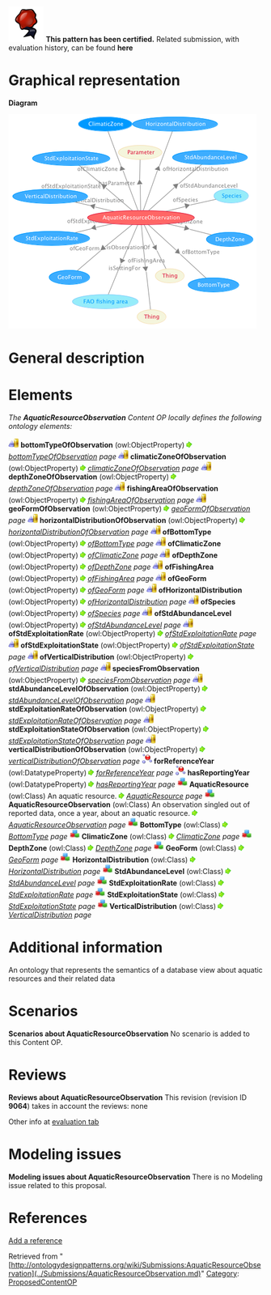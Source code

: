 [![](../images/thumb/b/b5/Certified.png/70px-Certified.png)](../Image/Certified.png.md "Certified.png") __This pattern has been certified.__
Related submission, with evaluation history, can be found __here__





#  Graphical representation


__Diagram__




[![Image:AquaticResourceObservation.png](../images/0/0a/AquaticResourceObservation.png)](../Image/AquaticResourceObservation.png.md "Image:AquaticResourceObservation.png")




#  General description


  




#  Elements


_The __AquaticResourceObservation__ Content OP locally defines the following ontology elements:_



[![ObjectProperty](../images/thumb/c/c3/ObjectProperty.gif/20px-ObjectProperty.gif)](../Image/ObjectProperty.gif.md "ObjectProperty") __bottomTypeOfObservation__ (owl:ObjectProperty) 
 [![](../images/thumb/8/87/ArrowRight.gif/11px-ArrowRight.gif)](../Image/ArrowRight.gif.md "ArrowRight.gif") _[bottomTypeOfObservation](../Submissions/AquaticResourceObservation/bottomTypeOfObservation.md "Submissions:AquaticResourceObservation/bottomTypeOfObservation") page_
[![ObjectProperty](../images/thumb/c/c3/ObjectProperty.gif/20px-ObjectProperty.gif)](../Image/ObjectProperty.gif.md "ObjectProperty") __climaticZoneOfObservation__ (owl:ObjectProperty) 
 [![](../images/thumb/8/87/ArrowRight.gif/11px-ArrowRight.gif)](../Image/ArrowRight.gif.md "ArrowRight.gif") _[climaticZoneOfObservation](../Submissions/AquaticResourceObservation/climaticZoneOfObservation.md "Submissions:AquaticResourceObservation/climaticZoneOfObservation") page_
[![ObjectProperty](../images/thumb/c/c3/ObjectProperty.gif/20px-ObjectProperty.gif)](../Image/ObjectProperty.gif.md "ObjectProperty") __depthZoneOfObservation__ (owl:ObjectProperty) 
 [![](../images/thumb/8/87/ArrowRight.gif/11px-ArrowRight.gif)](../Image/ArrowRight.gif.md "ArrowRight.gif") _[depthZoneOfObservation](../Submissions/AquaticResourceObservation/depthZoneOfObservation.md "Submissions:AquaticResourceObservation/depthZoneOfObservation") page_
[![ObjectProperty](../images/thumb/c/c3/ObjectProperty.gif/20px-ObjectProperty.gif)](../Image/ObjectProperty.gif.md "ObjectProperty") __fishingAreaOfObservation__ (owl:ObjectProperty) 
 [![](../images/thumb/8/87/ArrowRight.gif/11px-ArrowRight.gif)](../Image/ArrowRight.gif.md "ArrowRight.gif") _[fishingAreaOfObservation](../Submissions/AquaticResourceObservation/fishingAreaOfObservation.md "Submissions:AquaticResourceObservation/fishingAreaOfObservation") page_
[![ObjectProperty](../images/thumb/c/c3/ObjectProperty.gif/20px-ObjectProperty.gif)](../Image/ObjectProperty.gif.md "ObjectProperty") __geoFormOfObservation__ (owl:ObjectProperty) 
 [![](../images/thumb/8/87/ArrowRight.gif/11px-ArrowRight.gif)](../Image/ArrowRight.gif.md "ArrowRight.gif") _[geoFormOfObservation](../Submissions/AquaticResourceObservation/geoFormOfObservation.md "Submissions:AquaticResourceObservation/geoFormOfObservation") page_
[![ObjectProperty](../images/thumb/c/c3/ObjectProperty.gif/20px-ObjectProperty.gif)](../Image/ObjectProperty.gif.md "ObjectProperty") __horizontalDistributionOfObservation__ (owl:ObjectProperty) 
 [![](../images/thumb/8/87/ArrowRight.gif/11px-ArrowRight.gif)](../Image/ArrowRight.gif.md "ArrowRight.gif") _[horizontalDistributionOfObservation](../Submissions/AquaticResourceObservation/horizontalDistributionOfObservation.md "Submissions:AquaticResourceObservation/horizontalDistributionOfObservation") page_
[![ObjectProperty](../images/thumb/c/c3/ObjectProperty.gif/20px-ObjectProperty.gif)](../Image/ObjectProperty.gif.md "ObjectProperty") __ofBottomType__ (owl:ObjectProperty) 
 [![](../images/thumb/8/87/ArrowRight.gif/11px-ArrowRight.gif)](../Image/ArrowRight.gif.md "ArrowRight.gif") _[ofBottomType](../Submissions/AquaticResourceObservation/ofBottomType.md "Submissions:AquaticResourceObservation/ofBottomType") page_
[![ObjectProperty](../images/thumb/c/c3/ObjectProperty.gif/20px-ObjectProperty.gif)](../Image/ObjectProperty.gif.md "ObjectProperty") __ofClimaticZone__ (owl:ObjectProperty) 
 [![](../images/thumb/8/87/ArrowRight.gif/11px-ArrowRight.gif)](../Image/ArrowRight.gif.md "ArrowRight.gif") _[ofClimaticZone](../Submissions/AquaticResourceObservation/ofClimaticZone.md "Submissions:AquaticResourceObservation/ofClimaticZone") page_
[![ObjectProperty](../images/thumb/c/c3/ObjectProperty.gif/20px-ObjectProperty.gif)](../Image/ObjectProperty.gif.md "ObjectProperty") __ofDepthZone__ (owl:ObjectProperty) 
 [![](../images/thumb/8/87/ArrowRight.gif/11px-ArrowRight.gif)](../Image/ArrowRight.gif.md "ArrowRight.gif") _[ofDepthZone](../Submissions/AquaticResourceObservation/ofDepthZone.md "Submissions:AquaticResourceObservation/ofDepthZone") page_
[![ObjectProperty](../images/thumb/c/c3/ObjectProperty.gif/20px-ObjectProperty.gif)](../Image/ObjectProperty.gif.md "ObjectProperty") __ofFishingArea__ (owl:ObjectProperty) 
 [![](../images/thumb/8/87/ArrowRight.gif/11px-ArrowRight.gif)](../Image/ArrowRight.gif.md "ArrowRight.gif") _[ofFishingArea](../Submissions/AquaticResourceObservation/ofFishingArea.md "Submissions:AquaticResourceObservation/ofFishingArea") page_
[![ObjectProperty](../images/thumb/c/c3/ObjectProperty.gif/20px-ObjectProperty.gif)](../Image/ObjectProperty.gif.md "ObjectProperty") __ofGeoForm__ (owl:ObjectProperty) 
 [![](../images/thumb/8/87/ArrowRight.gif/11px-ArrowRight.gif)](../Image/ArrowRight.gif.md "ArrowRight.gif") _[ofGeoForm](../Submissions/AquaticResourceObservation/ofGeoForm.md "Submissions:AquaticResourceObservation/ofGeoForm") page_
[![ObjectProperty](../images/thumb/c/c3/ObjectProperty.gif/20px-ObjectProperty.gif)](../Image/ObjectProperty.gif.md "ObjectProperty") __ofHorizontalDistribution__ (owl:ObjectProperty) 
 [![](../images/thumb/8/87/ArrowRight.gif/11px-ArrowRight.gif)](../Image/ArrowRight.gif.md "ArrowRight.gif") _[ofHorizontalDistribution](../Submissions/AquaticResourceObservation/ofHorizontalDistribution.md "Submissions:AquaticResourceObservation/ofHorizontalDistribution") page_
[![ObjectProperty](../images/thumb/c/c3/ObjectProperty.gif/20px-ObjectProperty.gif)](../Image/ObjectProperty.gif.md "ObjectProperty") __ofSpecies__ (owl:ObjectProperty) 
 [![](../images/thumb/8/87/ArrowRight.gif/11px-ArrowRight.gif)](../Image/ArrowRight.gif.md "ArrowRight.gif") _[ofSpecies](../Submissions/AquaticResourceObservation/ofSpecies.md "Submissions:AquaticResourceObservation/ofSpecies") page_
[![ObjectProperty](../images/thumb/c/c3/ObjectProperty.gif/20px-ObjectProperty.gif)](../Image/ObjectProperty.gif.md "ObjectProperty") __ofStdAbundanceLevel__ (owl:ObjectProperty) 
 [![](../images/thumb/8/87/ArrowRight.gif/11px-ArrowRight.gif)](../Image/ArrowRight.gif.md "ArrowRight.gif") _[ofStdAbundanceLevel](../Submissions/AquaticResourceObservation/ofStdAbundanceLevel.md "Submissions:AquaticResourceObservation/ofStdAbundanceLevel") page_
[![ObjectProperty](../images/thumb/c/c3/ObjectProperty.gif/20px-ObjectProperty.gif)](../Image/ObjectProperty.gif.md "ObjectProperty") __ofStdExploitationRate__ (owl:ObjectProperty) 
 [![](../images/thumb/8/87/ArrowRight.gif/11px-ArrowRight.gif)](../Image/ArrowRight.gif.md "ArrowRight.gif") _[ofStdExploitationRate](../Submissions/AquaticResourceObservation/ofStdExploitationRate.md "Submissions:AquaticResourceObservation/ofStdExploitationRate") page_
[![ObjectProperty](../images/thumb/c/c3/ObjectProperty.gif/20px-ObjectProperty.gif)](../Image/ObjectProperty.gif.md "ObjectProperty") __ofStdExploitationState__ (owl:ObjectProperty) 
 [![](../images/thumb/8/87/ArrowRight.gif/11px-ArrowRight.gif)](../Image/ArrowRight.gif.md "ArrowRight.gif") _[ofStdExploitationState](../Submissions/AquaticResourceObservation/ofStdExploitationState.md "Submissions:AquaticResourceObservation/ofStdExploitationState") page_
[![ObjectProperty](../images/thumb/c/c3/ObjectProperty.gif/20px-ObjectProperty.gif)](../Image/ObjectProperty.gif.md "ObjectProperty") __ofVerticalDistribution__ (owl:ObjectProperty) 
 [![](../images/thumb/8/87/ArrowRight.gif/11px-ArrowRight.gif)](../Image/ArrowRight.gif.md "ArrowRight.gif") _[ofVerticalDistribution](../Submissions/AquaticResourceObservation/ofVerticalDistribution.md "Submissions:AquaticResourceObservation/ofVerticalDistribution") page_
[![ObjectProperty](../images/thumb/c/c3/ObjectProperty.gif/20px-ObjectProperty.gif)](../Image/ObjectProperty.gif.md "ObjectProperty") __speciesFromObservation__ (owl:ObjectProperty) 
 [![](../images/thumb/8/87/ArrowRight.gif/11px-ArrowRight.gif)](../Image/ArrowRight.gif.md "ArrowRight.gif") _[speciesFromObservation](../Submissions/AquaticResourceObservation/speciesFromObservation.md "Submissions:AquaticResourceObservation/speciesFromObservation") page_
[![ObjectProperty](../images/thumb/c/c3/ObjectProperty.gif/20px-ObjectProperty.gif)](../Image/ObjectProperty.gif.md "ObjectProperty") __stdAbundanceLevelOfObservation__ (owl:ObjectProperty) 
 [![](../images/thumb/8/87/ArrowRight.gif/11px-ArrowRight.gif)](../Image/ArrowRight.gif.md "ArrowRight.gif") _[stdAbundanceLevelOfObservation](../Submissions/AquaticResourceObservation/stdAbundanceLevelOfObservation.md "Submissions:AquaticResourceObservation/stdAbundanceLevelOfObservation") page_
[![ObjectProperty](../images/thumb/c/c3/ObjectProperty.gif/20px-ObjectProperty.gif)](../Image/ObjectProperty.gif.md "ObjectProperty") __stdExploitationRateOfObservation__ (owl:ObjectProperty) 
 [![](../images/thumb/8/87/ArrowRight.gif/11px-ArrowRight.gif)](../Image/ArrowRight.gif.md "ArrowRight.gif") _[stdExploitationRateOfObservation](../Submissions/AquaticResourceObservation/stdExploitationRateOfObservation.md "Submissions:AquaticResourceObservation/stdExploitationRateOfObservation") page_
[![ObjectProperty](../images/thumb/c/c3/ObjectProperty.gif/20px-ObjectProperty.gif)](../Image/ObjectProperty.gif.md "ObjectProperty") __stdExploitationStateOfObservation__ (owl:ObjectProperty) 
 [![](../images/thumb/8/87/ArrowRight.gif/11px-ArrowRight.gif)](../Image/ArrowRight.gif.md "ArrowRight.gif") _[stdExploitationStateOfObservation](../Submissions/AquaticResourceObservation/stdExploitationStateOfObservation.md "Submissions:AquaticResourceObservation/stdExploitationStateOfObservation") page_
[![ObjectProperty](../images/thumb/c/c3/ObjectProperty.gif/20px-ObjectProperty.gif)](../Image/ObjectProperty.gif.md "ObjectProperty") __verticalDistributionOfObservation__ (owl:ObjectProperty) 
 [![](../images/thumb/8/87/ArrowRight.gif/11px-ArrowRight.gif)](../Image/ArrowRight.gif.md "ArrowRight.gif") _[verticalDistributionOfObservation](../Submissions/AquaticResourceObservation/verticalDistributionOfObservation.md "Submissions:AquaticResourceObservation/verticalDistributionOfObservation") page_
[![DatatypeProperty](../images/thumb/a/a5/DatatypeProperty.gif/20px-DatatypeProperty.gif)](../Image/DatatypeProperty.gif.md "DatatypeProperty") __forReferenceYear__ (owl:DatatypeProperty) 
 [![](../images/thumb/8/87/ArrowRight.gif/11px-ArrowRight.gif)](../Image/ArrowRight.gif.md "ArrowRight.gif") _[forReferenceYear](../Submissions/AquaticResourceObservation/forReferenceYear.md "Submissions:AquaticResourceObservation/forReferenceYear") page_
[![DatatypeProperty](../images/thumb/a/a5/DatatypeProperty.gif/20px-DatatypeProperty.gif)](../Image/DatatypeProperty.gif.md "DatatypeProperty") __hasReportingYear__ (owl:DatatypeProperty) 
 [![](../images/thumb/8/87/ArrowRight.gif/11px-ArrowRight.gif)](../Image/ArrowRight.gif.md "ArrowRight.gif") _[hasReportingYear](../Submissions/AquaticResourceObservation/hasReportingYear.md "Submissions:AquaticResourceObservation/hasReportingYear") page_
[![Class](../images/thumb/2/27/Class.gif/20px-Class.gif)](../Image/Class.gif.md "Class") __AquaticResource__ (owl:Class) An aquatic resource. 
 [![](../images/thumb/8/87/ArrowRight.gif/11px-ArrowRight.gif)](../Image/ArrowRight.gif.md "ArrowRight.gif") _[AquaticResource](../Submissions/AquaticResourceObservation/AquaticResource.md "Submissions:AquaticResourceObservation/AquaticResource") page_
[![Class](../images/thumb/2/27/Class.gif/20px-Class.gif)](../Image/Class.gif.md "Class") __AquaticResourceObservation__ (owl:Class) An observation singled out of reported data, once a year, about an aquatic resource. 
 [![](../images/thumb/8/87/ArrowRight.gif/11px-ArrowRight.gif)](../Image/ArrowRight.gif.md "ArrowRight.gif") _[AquaticResourceObservation](../Submissions/AquaticResourceObservation/AquaticResourceObservation.md "Submissions:AquaticResourceObservation/AquaticResourceObservation") page_
[![Class](../images/thumb/2/27/Class.gif/20px-Class.gif)](../Image/Class.gif.md "Class") __BottomType__ (owl:Class) 
 [![](../images/thumb/8/87/ArrowRight.gif/11px-ArrowRight.gif)](../Image/ArrowRight.gif.md "ArrowRight.gif") _[BottomType](../Submissions/AquaticResourceObservation/BottomType.md "Submissions:AquaticResourceObservation/BottomType") page_
[![Class](../images/thumb/2/27/Class.gif/20px-Class.gif)](../Image/Class.gif.md "Class") __ClimaticZone__ (owl:Class) 
 [![](../images/thumb/8/87/ArrowRight.gif/11px-ArrowRight.gif)](../Image/ArrowRight.gif.md "ArrowRight.gif") _[ClimaticZone](../Submissions/AquaticResourceObservation/ClimaticZone.md "Submissions:AquaticResourceObservation/ClimaticZone") page_
[![Class](../images/thumb/2/27/Class.gif/20px-Class.gif)](../Image/Class.gif.md "Class") __DepthZone__ (owl:Class) 
 [![](../images/thumb/8/87/ArrowRight.gif/11px-ArrowRight.gif)](../Image/ArrowRight.gif.md "ArrowRight.gif") _[DepthZone](../Submissions/AquaticResourceObservation/DepthZone.md "Submissions:AquaticResourceObservation/DepthZone") page_
[![Class](../images/thumb/2/27/Class.gif/20px-Class.gif)](../Image/Class.gif.md "Class") __GeoForm__ (owl:Class) 
 [![](../images/thumb/8/87/ArrowRight.gif/11px-ArrowRight.gif)](../Image/ArrowRight.gif.md "ArrowRight.gif") _[GeoForm](../Submissions/AquaticResourceObservation/GeoForm.md "Submissions:AquaticResourceObservation/GeoForm") page_
[![Class](../images/thumb/2/27/Class.gif/20px-Class.gif)](../Image/Class.gif.md "Class") __HorizontalDistribution__ (owl:Class) 
 [![](../images/thumb/8/87/ArrowRight.gif/11px-ArrowRight.gif)](../Image/ArrowRight.gif.md "ArrowRight.gif") _[HorizontalDistribution](../Submissions/AquaticResourceObservation/HorizontalDistribution.md "Submissions:AquaticResourceObservation/HorizontalDistribution") page_
[![Class](../images/thumb/2/27/Class.gif/20px-Class.gif)](../Image/Class.gif.md "Class") __StdAbundanceLevel__ (owl:Class) 
 [![](../images/thumb/8/87/ArrowRight.gif/11px-ArrowRight.gif)](../Image/ArrowRight.gif.md "ArrowRight.gif") _[StdAbundanceLevel](../Submissions/AquaticResourceObservation/StdAbundanceLevel.md "Submissions:AquaticResourceObservation/StdAbundanceLevel") page_
[![Class](../images/thumb/2/27/Class.gif/20px-Class.gif)](../Image/Class.gif.md "Class") __StdExploitationRate__ (owl:Class) 
 [![](../images/thumb/8/87/ArrowRight.gif/11px-ArrowRight.gif)](../Image/ArrowRight.gif.md "ArrowRight.gif") _[StdExploitationRate](../Submissions/AquaticResourceObservation/StdExploitationRate.md "Submissions:AquaticResourceObservation/StdExploitationRate") page_
[![Class](../images/thumb/2/27/Class.gif/20px-Class.gif)](../Image/Class.gif.md "Class") __StdExploitationState__ (owl:Class) 
 [![](../images/thumb/8/87/ArrowRight.gif/11px-ArrowRight.gif)](../Image/ArrowRight.gif.md "ArrowRight.gif") _[StdExploitationState](../Submissions/AquaticResourceObservation/StdExploitationState.md "Submissions:AquaticResourceObservation/StdExploitationState") page_
[![Class](../images/thumb/2/27/Class.gif/20px-Class.gif)](../Image/Class.gif.md "Class") __VerticalDistribution__ (owl:Class) 
 [![](../images/thumb/8/87/ArrowRight.gif/11px-ArrowRight.gif)](../Image/ArrowRight.gif.md "ArrowRight.gif") _[VerticalDistribution](../Submissions/AquaticResourceObservation/VerticalDistribution.md "Submissions:AquaticResourceObservation/VerticalDistribution") page_
#  Additional information


An ontology that represents the semantics of a database view about aquatic resources and their related data



#  Scenarios



__Scenarios about AquaticResourceObservation__
No scenario is added to this Content OP.




#  Reviews



__Reviews about AquaticResourceObservation__
This revision (revision ID __9064__) takes in account the reviews: none


Other info at [evaluation tab](http://ontologydesignpatterns.org/wiki/index.php?title=Submissions:AquaticResourceObservation&action=evaluation "http://ontologydesignpatterns.org/wiki/index.php?title=Submissions:AquaticResourceObservation&action=evaluation")




  




#  Modeling issues



__Modeling issues about AquaticResourceObservation__
There is no Modeling issue related to this proposal.




  




#  References


[Add a reference](index.php@title=Odp%253AAdd_reference&subject=../Submissions/AquaticResourceObservation.md "http://ontologydesignpatterns.org/wiki/index.php?title=Odp:Add_reference&subject=Submissions%3AAquaticResourceObservation")


  






Retrieved from "[http://ontologydesignpatterns.org/wiki/Submissions:AquaticResourceObservation](../Submissions/AquaticResourceObservation.md)"
 [Category](http://ontologydesignpatterns.org/wiki/Special:Categories "Special:Categories"): [ProposedContentOP](../Category/ProposedContentOP.md "Category:ProposedContentOP")